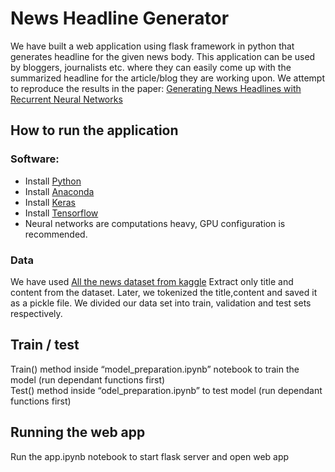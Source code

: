 # News Headline Generator
We have built a web application using flask framework in python that generates headline for the given news body. This application can be used by bloggers, journalists etc. where they can easily come up with the summarized headline for the article/blog they are working upon. We attempt to reproduce the results in the paper:  [Generating News Headlines with Recurrent Neural Networks](https://arxiv.org/pdf/1512.01712.pdf)

## How to run the application
### Software:
* Install [Python](https://www.python.org/downloads/)
* Install [Anaconda](https://www.anaconda.com/download/)
* Install [Keras](https://keras.io/) 
* Install [Tensorflow](https://www.tensorflow.org/install/)
* Neural networks are computations heavy, GPU configuration is recommended.

### Data
We have used [All the news dataset from kaggle](https://www.kaggle.com/snapcrack/all-the-news/data)
Extract only title and content from the dataset. Later, we tokenized the title,content and saved it as a pickle file. We divided our data set into train, validation and test sets respectively.

## Train / test
Train() method inside “model_preparation.ipynb” notebook to train the model (run dependant functions first) <br>
Test() method inside “odel_preparation.ipynb” to test model (run dependant functions first)

## Running the web app
Run the app.ipynb notebook to start flask server and open web app


 






